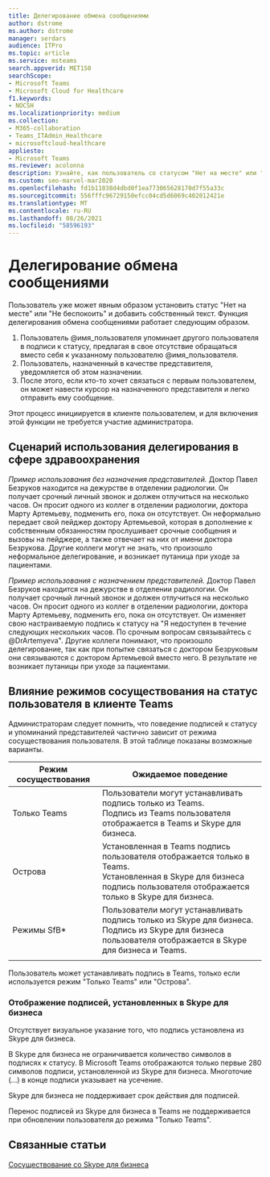 ```yaml
---
title: Делегирование обмена сообщениями
author: dstrome
ms.author: dstrome
manager: serdars
audience: ITPro
ms.topic: article
ms.service: msteams
search.appverid: MET150
searchScope:
- Microsoft Teams
- Microsoft Cloud for Healthcare
f1.keywords:
- NOCSH
ms.localizationpriority: medium
ms.collection:
- M365-collaboration
- Teams_ITAdmin_Healthcare
- microsoftcloud-healthcare
appliesto:
- Microsoft Teams
ms.reviewer: acolonna
description: Узнайте, как пользователь со статусом "Нет на месте" или "Не беспокоить" может явно настроить другого пользователя в качестве представителя в своей подписи к статусу.
ms.custom: seo-marvel-mar2020
ms.openlocfilehash: fd1b11038d4dbd0f1ea773065628170d7f55a33c
ms.sourcegitcommit: 556fffc96729150efcc04cd5d6069c402012421e
ms.translationtype: MT
ms.contentlocale: ru-RU
ms.lasthandoff: 08/26/2021
ms.locfileid: "58596193"
---
```

# <a name="message-delegation"></a>Делегирование обмена сообщениями

Пользователь уже может явным образом установить статус "Нет на месте" или "Не беспокоить" и добавить собственный текст. Функция делегирования обмена сообщениями работает следующим образом.

1. Пользователь @имя_пользователя упоминает другого пользователя в подписи к статусу, предлагая в свое отсутствие обращаться вместо себя к указанному пользователю @имя_пользователя.
2. Пользователь, назначенный в качестве представителя, уведомляется об этом назначении.
3. После этого, если кто-то хочет связаться с первым пользователем, он может навести курсор на назначенного представителя и легко отправить ему сообщение.  

Этот процесс инициируется в клиенте пользователем, и для включения этой функции не требуется участие администратора. 

## <a name="delegation-use-scenario-in-healthcare"></a>Сценарий использования делегирования в сфере здравоохранения

*Пример использования без назначения представителей.* Доктор Павел Безруков находится на дежурстве в отделении радиологии. Он получает срочный личный звонок и должен отлучиться на несколько часов. Он просит одного из коллег в отделении радиологии, доктора Марту Артемьеву, подменить его, пока он отсутствует. Он неформально передает свой пейджер доктору Артемьевой, которая в дополнение к собственным обязанностям прослушивает срочные сообщения и вызовы на пейджере, а также отвечает на них от имени доктора Безрукова. Другие коллеги могут не знать, что произошло неформальное делегирование, и возникает путаница при уходе за пациентами.

*Пример использования с назначением представителей.* Доктор Павел Безруков находится на дежурстве в отделении радиологии. Он получает срочный личный звонок и должен отлучиться на несколько часов. Он просит одного из коллег в отделении радиологии, доктора Марту Артемьеву, подменить его, пока он отсутствует. Он изменяет свою настраиваемую подпись к статусу на "Я недоступен в течение следующих нескольких часов. По срочным вопросам связывайтесь с @DrArtemyeva".  Другие коллеги понимают, что произошло делегирование, так как при попытке связаться с доктором Безруковым они связываются с доктором Артемьевой вместо него. В результате не возникает путаницы при уходе за пациентами.

## <a name="impact-of-co-existence-modes-on-user-status-in-the-teams-client"></a>Влияние режимов сосуществования на статус пользователя в клиенте Teams

Администраторам следует помнить, что поведение подписей к статусу и упоминаний представителей частично зависит от режима сосуществования пользователя. В этой таблице показаны возможные варианты.

|Режим сосуществования | Ожидаемое поведение|
|---|---|
|Только Teams |Пользователи могут устанавливать подпись только из Teams. <br> Подпись из Teams пользователя отображается в Teams и Skype для бизнеса. |
|Острова | Установленная в Teams подпись пользователя отображается только в Teams. <br> Установленная в Skype для бизнеса подпись пользователя отображается только в Skype для бизнеса. |
|Режимы SfB* | Пользователи могут устанавливать подпись только из Skype для бизнеса. <br> Подпись из Skype для бизнеса пользователя отображается в Skype для бизнеса и Teams.  |
|||

Пользователь может устанавливать подпись в Teams, только если используется режим "Только Teams" или "Острова".  

### <a name="displaying-notes-set-in-skype-for-business"></a>Отображение подписей, установленных в Skype для бизнеса
  
Отсутствует визуальное указание того, что подпись установлена из Skype для бизнеса.

В Skype для бизнеса не ограничивается количество символов в подписях к статусу. В Microsoft Teams отображаются только первые 280 символов подписи, установленной из Skype для бизнеса. Многоточие (...) в конце подписи указывает на усечение.
  
Skype для бизнеса не поддерживает срок действия для подписей.

Перенос подписей из Skype для бизнеса в Teams не поддерживается при обновлении пользователя до режима "Только Teams".

## <a name="related-topics"></a>Связанные статьи

[Сосуществование со Skype для бизнеса](../../coexistence-chat-calls-presence.md)
